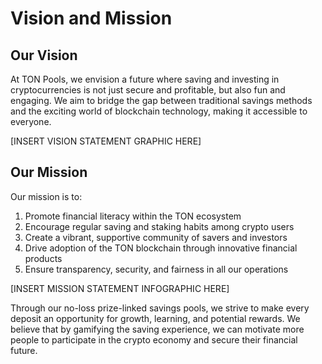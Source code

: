 # Vision and Mission

## Our Vision

At TON Pools, we envision a future where saving and investing in cryptocurrencies is not just secure and profitable, but also fun and engaging. We aim to bridge the gap between traditional savings methods and the exciting world of blockchain technology, making it accessible to everyone.

[INSERT VISION STATEMENT GRAPHIC HERE]

## Our Mission

Our mission is to:

1. Promote financial literacy within the TON ecosystem
2. Encourage regular saving and staking habits among crypto users
3. Create a vibrant, supportive community of savers and investors
4. Drive adoption of the TON blockchain through innovative financial products
5. Ensure transparency, security, and fairness in all our operations

[INSERT MISSION STATEMENT INFOGRAPHIC HERE]

Through our no-loss prize-linked savings pools, we strive to make every deposit an opportunity for growth, learning, and potential rewards. We believe that by gamifying the saving experience, we can motivate more people to participate in the crypto economy and secure their financial future.